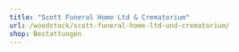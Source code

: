 ```yaml
---
title: "Scott Funeral Home Ltd & Crematorium"
url: /woodstock/scott-funeral-home-ltd-und-crematorium/
shop: Bestattungen
---
```

